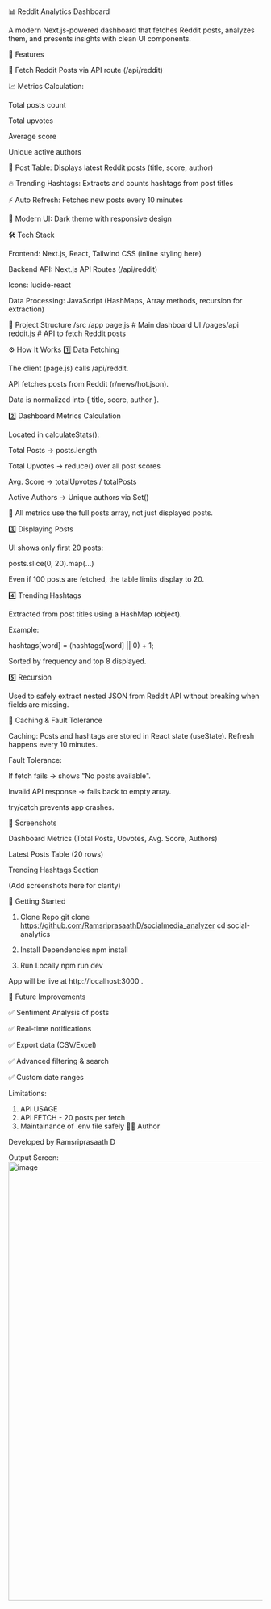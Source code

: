 📊 Reddit Analytics Dashboard

A modern Next.js-powered dashboard that fetches Reddit posts, analyzes them, and presents insights with clean UI components.

🚀 Features

🔄 Fetch Reddit Posts via API route (/api/reddit)

📈 Metrics Calculation:

Total posts count

Total upvotes

Average score

Unique active authors

📝 Post Table: Displays latest Reddit posts (title, score, author)

🔥 Trending Hashtags: Extracts and counts hashtags from post titles

⚡ Auto Refresh: Fetches new posts every 10 minutes

🎨 Modern UI: Dark theme with responsive design

🛠️ Tech Stack

Frontend: Next.js, React, Tailwind CSS (inline styling here)

Backend API: Next.js API Routes (/api/reddit)

Icons: lucide-react

Data Processing: JavaScript (HashMaps, Array methods, recursion for extraction)

📂 Project Structure
/src
  /app
    page.js        # Main dashboard UI
  /pages/api
    reddit.js      # API to fetch Reddit posts

⚙️ How It Works
1️⃣ Data Fetching

The client (page.js) calls /api/reddit.

API fetches posts from Reddit (r/news/hot.json).

Data is normalized into { title, score, author }.

2️⃣ Dashboard Metrics Calculation

Located in calculateStats():

Total Posts → posts.length

Total Upvotes → reduce() over all post scores

Avg. Score → totalUpvotes / totalPosts

Active Authors → Unique authors via Set()

📌 All metrics use the full posts array, not just displayed posts.

3️⃣ Displaying Posts

UI shows only first 20 posts:

posts.slice(0, 20).map(...)


Even if 100 posts are fetched, the table limits display to 20.

4️⃣ Trending Hashtags

Extracted from post titles using a HashMap (object).

Example:

hashtags[word] = (hashtags[word] || 0) + 1;


Sorted by frequency and top 8 displayed.

5️⃣ Recursion

Used to safely extract nested JSON from Reddit API without breaking when fields are missing.

🧠 Caching & Fault Tolerance

Caching: Posts and hashtags are stored in React state (useState). Refresh happens every 10 minutes.

Fault Tolerance:

If fetch fails → shows "No posts available".

Invalid API response → falls back to empty array.

try/catch prevents app crashes.

📸 Screenshots

Dashboard Metrics (Total Posts, Upvotes, Avg. Score, Authors)

Latest Posts Table (20 rows)

Trending Hashtags Section

(Add screenshots here for clarity)

🚀 Getting Started
1. Clone Repo
git clone https://github.com/RamsriprasaathD/socialmedia_analyzer
cd social-analytics
2. Install Dependencies
npm install

3. Run Locally
npm run dev


App will be live at http://localhost:3000
.

📌 Future Improvements

✅ Sentiment Analysis of posts

✅ Real-time notifications

✅ Export data (CSV/Excel)

✅ Advanced filtering & search

✅ Custom date ranges


Limitations:
1. API USAGE
2. API FETCH - 20 posts per fetch
3. Maintainance of .env file safely
👨‍💻 Author

Developed by Ramsriprasaath D


Output Screen:
<img width="1874" height="868" alt="image" src="https://github.com/user-attachments/assets/a8150aab-ce40-49d4-b691-635fd0f912a5" />


